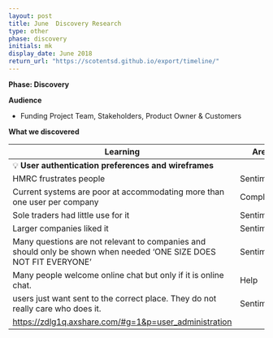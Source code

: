 ```yaml
---
layout: post
title: June  Discovery Research
type: other
phase: discovery
initials: mk
display_date: June 2018
return_url: "https://scotentsd.github.io/export/timeline/"
---
```


**Phase: Discovery**

**Audience**
- Funding Project Team, Stakeholders, Product Owner & Customers

**What we discovered**

Learning | Area
--- | ---
💡  **User authentication preferences and wireframes** |  	
  HMRC frustrates people	 | Sentiment
  Current systems are poor at accommodating more than one user per company	 | Complexity
  Sole traders had little use for it	 | Sentiment
  Larger companies liked it	 | Sentiment
  Many questions are not relevant to companies and should only be shown when needed ‘ONE SIZE DOES NOT FIT EVERYONE’	 | Sentiment
  Many people welcome online chat but only if it is online chat. 	 | Help
  users just want sent to the correct place. They do not really care who does it. 	 | Sentiment
  https://zdlg1q.axshare.com/#g=1&p=user_administration  | 

	
  